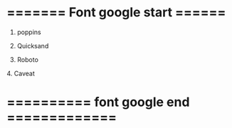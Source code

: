 # ======= Font google start ======

1. poppins 
<link href="https://fonts.googleapis.com/css2?family=Poppins:wght@100;200;300;400;500;600;700;800&display=swap"
        rel="stylesheet" />

2. Quicksand
 <link href="https://fonts.googleapis.com/css2?family=Quicksand:wght@400;500;600;700&display=swap"
        rel="stylesheet" />

3. Roboto
<link
        href="https://fonts.googleapis.com/css2?family=Roboto:ital,wght@0,100;0,300;0,400;0,500;0,700;0,900;1,100;1,300;1,400;1,500;1,700;1,900&display=swap"
        rel="stylesheet">
4. Caveat
<link
        href="https://fonts.googleapis.com/css2?family=Caveat:wght@400..700&family=Edu+AU+VIC+WA+NT+Hand:wght@400..700&family=Roboto:ital,wght@0,100;0,300;0,400;0,500;0,700;0,900;1,100;1,300;1,400;1,500;1,700;1,900&display=swap"
        rel="stylesheet">

# ========== font google  end =============
